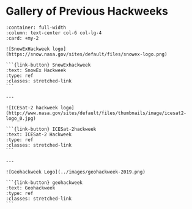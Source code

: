 # Gallery of Previous Hackweeks

````{panels}
:container: full-width
:column: text-center col-6 col-lg-4
:card: +my-2

![SnowExHackweek logo](https://snow.nasa.gov/sites/default/files/snowex-logo.png)

```{link-button} SnowExhackweek
:text: SnowEx Hackweek
:type: ref
:classes: stretched-link
```

---

![ICESat-2 hackweek logo](http://www.nasa.gov/sites/default/files/thumbnails/image/icesat2-logo_0.jpg)

```{link-button} ICESat-2hackweek
:text: ICESat-2 Hackweek
:type: ref
:classes: stretched-link
```

---

![Geohackweek Logo](../images/geohackweek-2019.png)

```{link-button} geohackweek
:text: Geohackweek
:type: ref
:classes: stretched-link
```

````